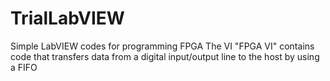 # TrialLabVIEW
Simple LabVIEW codes for programming FPGA
The VI "FPGA VI" contains code that transfers data from a digital input/output line to the host by using a FIFO
